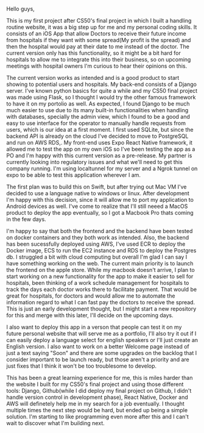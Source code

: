 Hello guys,

This is my first project after CS50's final project in which I built a handling routine website, it was a big step up for me and my personal coding skills. It consists of an iOS App that allow Doctors to receive their future income from hospitals if they want with some spread(My profit is the spread) and then the hospital would pay at their date to me instead of the doctor. The current version only has this functionality, so it might be a bit hard for hospitals to allow me to integrate this into their business, so on upcoming meetings with hospital owners I'm curious to hear their opinions on this.

The current version works as intended and is a good product to start showing to potential users and hospitals. My back-end consists of a Django server. I've known python basics for quite a while and my CS50 final project was made using Flask, so I thought I would try the other famous framework to have it on my portolio as well. As expected, I found Django to be much much easier to use due to its many built-in functionalities when handling with databases, specially the admin view, which I found to be a good and easy to use interface for the operator to manually handle requests from users, which is our idea at a first moment. I first used SQLite, but since the backend API is already on the cloud I've decided to move to PostgreSQL and run on AWS RDS,. My front-end uses Expo React Native framework, it allowed me to test the app on my own iOS so I've been testing the app as a PO and I'm happy with this current version as a pre-release. My partner is currently looking into regulatory issues and what we'll need to get this company running. I'm using localtunnel for my server and a Ngrok tunnel on expo to be able to test this application wherever I am.

The first plan was to build this on Swift, but after trying out Mac VM I've decided to use a language native to windows or linux. After development I'm happy with this decision, since it will allow me to port my application to Android devices as well. I've come to realize that I'll still neeed a MacOS product to deploy the app eventually, so I got a Macbook Pro thats coming in the few days.

I'm happy to say that both the frontend and the backend have been tested on docker containers and they both work as intended. Also, the backend has been sucessfully deployed using AWS, I've used ECR to deploy the Docker image, ECS to run the EC2 instance and RDS to deploy the Postgres db. I struggled a bit with cloud computing but overall I'm glad I can say I have something working on the web. The current main priority is to launch the frontend on the apple store. While my macbook doesn't arrive, I plan to start working on a new functionality for the app to make it easier to sell for hospitals, been thinking of a work schedule management for hospitals to track the days each doctor works there to facilitate payment. That would be great for hospitals, for doctors and would allow me to automate the information regard to what I can fast pay the doctors to receive the spread. This is just an early development thought, but I might start a new repository for this and merge with this later, I'll decide on the upcoming days.

 I also want to deploy this app in a verson that people can test it on my future personal website that will serve me as a portfolio, I'll also try it out if I can easily deploy a language select for english speakers or I'll just create an English version. I also want to work on a better Welcome page instead of just a text saying "Soon" and there are some upgrades on the backlog that I consider important to be launch ready, but those aren't a priority and are just fixes that I think it won't be too troublesome to develop.

This has been a great learning experience for me, this is miles harder than the website I built for my CS50's final project and using those different tools: Django, Github(while I did deploy my final project on Github, I didn't handle version control in development phase), React Native, Docker and AWS will definetely help me in my search for a job eventually. I thought multiple times the next step would be hard, but ended up being a simple solution. I'm starting to like programming even more after this and I can't wait to discover what I'm building next.